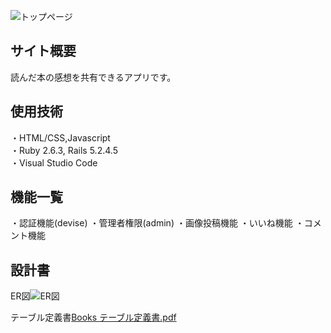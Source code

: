 ![トップページ](https://user-images.githubusercontent.com/72184121/115503273-1e86e480-a2b1-11eb-80bd-47691cd86159.jpg)

## サイト概要
読んだ本の感想を共有できるアプリです。


## 使用技術
・HTML/CSS,Javascript<br>
・Ruby 2.6.3, Rails 5.2.4.5<br>
・Visual Studio Code


## 機能一覧
・認証機能(devise)
・管理者権限(admin)
・画像投稿機能
・いいね機能
・コメント機能


## 設計書
ER図![ER図](https://user-images.githubusercontent.com/72184121/115503229-09aa5100-a2b1-11eb-9475-582265ae8942.jpg)


テーブル定義書[Books テーブル定義書.pdf](https://github.com/sugurunnba/Java/files/6348356/Books.pdf)

